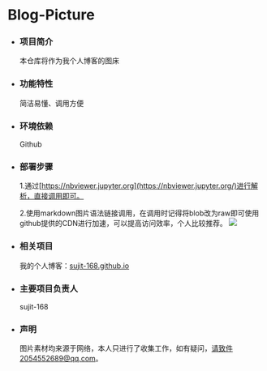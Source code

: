 # Blog-Picture
- ### 项目简介

  本仓库将作为我个人博客的图床

- ### 功能特性

  简洁易懂、调用方便

- ### 环境依赖

  Github

- ### 部署步骤

  1.通过[https://nbviewer.jupyter.org](https://nbviewer.jupyter.org/)进行解析，直接调用即可。

  2.使用markdown图片语法链接调用，在调用时记得将blob改为raw即可使用github提供的CDN进行加速，可以提高访问效率，个人比较推荐。
  ![](https://github.com/sujit-168/Blog-Picture/raw/master/My_Readme/Blog_picture1.jpg)

- ### 相关项目

  我的个人博客：[sujit-168.github.io](https://sujie-168.top/)

- ### 主要项目负责人

  sujit-168

- ### 声明

  图片素材均来源于网络，本人只进行了收集工作，如有疑问，请致件2054552689@qq.com。

